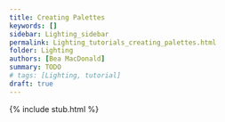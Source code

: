 ```yaml
---
title: Creating Palettes
keywords: []
sidebar: Lighting_sidebar
permalink: Lighting_tutorials_creating_palettes.html
folder: Lighting
authors: [Bea MacDonald]
summary: TODO
# tags: [Lighting, tutorial]
draft: true
---
```


{% include stub.html %}